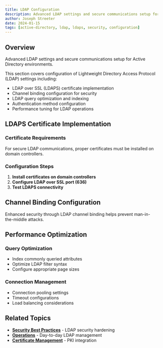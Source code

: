 ```yaml
---
title: LDAP Configuration
description: Advanced LDAP settings and secure communications setup for Active Directory
author: Joseph Streeter
date: 2024-01-15
tags: [active-directory, ldap, ldaps, security, configuration]
---
```



## Overview

Advanced LDAP settings and secure communications setup for Active Directory environments.

This section covers configuration of Lightweight Directory Access Protocol (LDAP) settings including:

- LDAP over SSL (LDAPS) certificate implementation
- Channel binding configuration for security
- LDAP query optimization and indexing
- Authentication method configuration
- Performance tuning for LDAP operations

## LDAPS Certificate Implementation

### Certificate Requirements

For secure LDAP communications, proper certificates must be installed on domain controllers.

### Configuration Steps

1. **Install certificates on domain controllers**
2. **Configure LDAP over SSL port (636)**
3. **Test LDAPS connectivity**

## Channel Binding Configuration

Enhanced security through LDAP channel binding helps prevent man-in-the-middle attacks.

## Performance Optimization

### Query Optimization

- Index commonly queried attributes
- Optimize LDAP filter syntax
- Configure appropriate page sizes

### Connection Management

- Connection pooling settings
- Timeout configurations
- Load balancing considerations

## Related Topics

- **[Security Best Practices](../../security-best-practices.md)** - LDAP security hardening
- **[Operations](../../operations/index.md)** - Day-to-day LDAP management
- **[Certificate Management](../../operations/certificate-management.md)** - PKI integration
